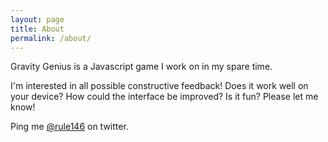 ```yaml
---
layout: page
title: About
permalink: /about/
---
```


Gravity Genius is a Javascript game I work on in my spare time.

I'm interested
in all possible constructive feedback! Does it work well on your device? How
could the interface be improved? Is it fun? Please let me know!

Ping me [@rule146](https://twitter.com/rule146) on twitter.
